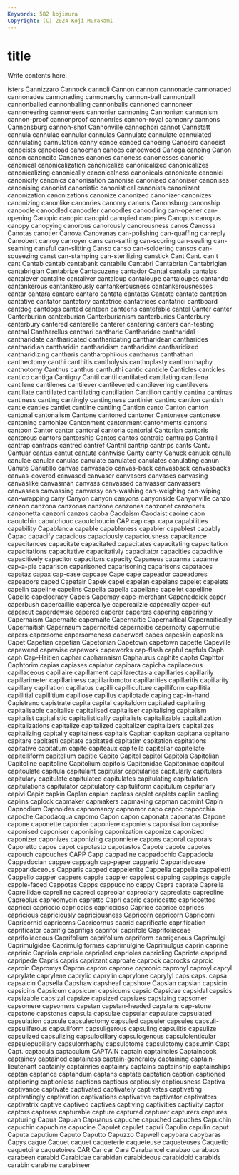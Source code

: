 ```yaml
---
Keywords: 582 kojimura
Copyright: (C) 2024 Koji Murakami
---
```


# title

Write contents here.



isters Cannizzaro Cannock cannoli Cannon cannon cannonade cannonaded cannonades
cannonading cannonarchy cannon-ball cannonball cannonballed cannonballing cannonballs cannoned cannoneer cannoneering
cannoneers cannonier cannoning Cannonism cannonism cannon-proof cannonproof cannonries cannon-royal cannonry
cannons Cannonsburg cannon-shot Cannonville cannophori cannot Cannstatt cannula cannulae cannular
cannulas Cannulate cannulate cannulated cannulating cannulation canny canoe canoed canoeing
Canoeiro canoeist canoeists canoeload canoeman canoes canoewood Canoga canoing Canon
canon canoncito Canones canones canoness canonesses canonic canonical canonicalization canonicalize
canonicalized canonicalizes canonicalizing canonically canonicalness canonicals canonicate canonici canonicity canonics
canonisation canonise canonised canoniser canonises canonising canonist canonistic canonistical canonists
canonizant canonization canonizations canonize canonized canonizer canonizes canonizing canonlike canonries
canonry canons Canonsburg canonship canoodle canoodled canoodler canoodles canoodling can-opener
can-opening Canopic canopic canopid canopied canopies Canopus canopus canopy canopying
canorous canorously canorousness canos Canossa Canotas canotier Canova Canovanas can-polishing
can-quaffing canreply Canrobert canroy canroyer cans can-salting can-scoring can-sealing can-seaming
cansful can-slitting Canso canso can-soldering cansos can-squeezing canst can-stamping can-sterilizing
canstick Cant Cant. can't cant Cantab cantab cantabank cantabile Cantabri
Cantabrian Cantabrigian cantabrigian Cantabrize Cantacuzene cantador Cantal cantala cantalas cantalever
cantalite cantaliver cantaloup cantaloupe cantaloupes cantando cantankerous cantankerously cantankerousness cantankerousnesses
cantar cantara cantare cantaro cantata cantatas Cantate cantate cantation cantative
cantator cantatory cantatrice cantatrices cantatrici cantboard cantdog cantdogs canted canteen
canteens cantefable cantel Canter canter Canterburian canterburian Canterburianism canterburies Canterbury
canterbury cantered canterelle canterer cantering canters can-testing canthal Cantharellus canthari
cantharic Cantharidae cantharidal cantharidate cantharidated cantharidating cantharidean cantharides cantharidian cantharidin
cantharidism cantharidize cantharidized cantharidizing cantharis cantharophilous cantharus canthathari canthectomy canthi
canthitis cantholysis canthoplasty canthorrhaphy canthotomy Canthus canthus canthuthi cantic canticle
Canticles canticles cantico cantiga Cantigny Cantil cantil cantilated cantilating cantilena
cantilene cantilenes cantilever cantilevered cantilevering cantilevers cantillate cantillated cantillating cantillation
Cantillon cantily cantina cantinas cantiness canting cantingly cantingness cantinier cantino
cantion cantish cantle cantles cantlet cantline cantling Cantlon canto Canton
canton cantonal cantonalism Cantone cantoned cantoner Cantonese cantonese cantoning cantonize
Cantonment cantonment cantonments cantons cantoon Cantor cantor cantoral cantoria cantorial
Cantorian cantoris cantorous cantors cantorship Cantos cantos cantraip cantraips Cantrall
cantrap cantraps cantred cantref Cantril cantrip cantrips cants Cantu Cantuar
cantus cantut cantuta cantwise Canty canty Canuck canuck canula canulae
canular canulas canulate canulated canulates canulating canun Canute Canutillo canvas
canvasado canvas-back canvasback canvasbacks canvas-covered canvased canvaser canvasers canvases canvasing
canvaslike canvasman canvass canvassed canvasser canvassers canvasses canvassing canvassy can-washing
can-weighing can-wiping can-wrapping cany Canyon canyon canyons canyonside Canyonville canzo
canzon canzona canzonas canzone canzones canzonet canzonets canzonetta canzoni canzos
caoba Caodaism Caodaist caoine caon caoutchin caoutchouc caoutchoucin CAP cap
cap. capa capabilities capability Capablanca capable capableness capabler capablest capably
Capac capacify capacious capaciously capaciousness capacitance capacitances capacitate capacitated capacitates
capacitating capacitation capacitations capacitative capacitativly capacitator capacities capacitive capacitively capacitor
capacitors capacity Capaneus capanna capanne cap-a-pie caparison caparisoned caparisoning caparisons
capataces capataz capax cap-case capcase Cape cape capeador capeadores capeadors
caped Capefair Capek capel capelan capelans capelet capelets capelin capeline
capelins Capella capella capellane capellet capelline Capello capelocracy Capels Capemay
cape-merchant Capeneddick caper caperbush capercaillie capercailye capercailzie capercally caper-cut capercut
caperdewsie capered caperer caperers capering caperingly Capernaism Capernaite capernaite Capernaitic
Capernaitical Capernaitically Capernaitish Capernaum capernoited capernoitie capernoity capernutie capers capersome
capersomeness caperwort capes capeskin capeskins Capet Capetian capetian Capetonian Capetown
capetown capette Capeville capeweed capewise capework capeworks cap-flash capful capfuls
Caph caph Cap-Haitien caphar capharnaism Caphaurus caphite caphs Caphtor Caphtorim
capias capiases capiatur capibara capicha capilaceous capillaceous capillaire capillament capillarectasia
capillaries capillarily capillarimeter capillariness capillariomotor capillarities capillaritis capillarity capillary capillation
capillatus capilli capilliculture capilliform capillitia capillitial capillitium capillose capillus capilotade
caping cap-in-hand Capistrano capistrate capita capital capitaldom capitaled capitaling capitalisable
capitalise capitalised capitaliser capitalising capitalism capitalist capitalistic capitalistically capitalists capitalizable
capitalization capitalizations capitalize capitalized capitalizer capitalizers capitalizes capitalizing capitally capitalness
capitals Capitan capitan capitana capitano capitare capitasti capitate capitated capitatim
capitation capitations capitative capitatum capite capiteaux capitella capitellar capitellate capitelliform
capitellum capitle Capito Capitol capitol Capitola Capitolian Capitoline capitoline Capitolium
capitols Capitonidae Capitoninae capitoul capitoulate capitula capitulant capitular capitularies capitularly
capitulars capitulary capitulate capitulated capitulates capitulating capitulation capitulations capitulator capitulatory
capituliform capitulum capiturlary capivi Capiz capkin Caplan caplan capless caplet
caplets caplin capling caplins caplock capmaker capmakers capmaking capman capmint
Cap'n Capnodium Capnoides capnomancy capnomor capo capoc capocchia capoche Capodacqua
capomo Capon capon caponata caponatas Capone capone caponette caponier caponiere
caponiers caponisation caponise caponised caponiser caponising caponization caponize caponized caponizer
caponizes caponizing caponniere capons caporal caporals Caporetto capos capot capotasto
capotastos Capote capote capotes capouch capouches CAPP Capp cappadine cappadochio
Cappadocia Cappadocian cappae cappagh cap-paper capparid Capparidaceae capparidaceous Capparis capped
cappelenite Cappella cappella cappelletti Cappello capper cappers cappie cappier cappiest
capping cappings capple capple-faced Cappotas Capps cappuccino cappy Capra caprate
Caprella Caprellidae caprelline capreol capreolar capreolary capreolate capreoline Capreolus capreomycin
capretto Capri capric capriccetto capriccettos capricci capriccio capriccios capriccioso Caprice
caprice caprices capricious capriciously capriciousness Capricorn capricorn Capricorni Capricornid capricorns
Capricornus caprid caprificate caprification caprificator caprifig caprifigs caprifoil caprifole Caprifoliaceae
caprifoliaceous Caprifolium caprifolium capriform caprigenous Caprimulgi Caprimulgidae Caprimulgiformes caprimulgine Caprimulgus
caprin caprine caprinic Capriola capriole caprioled caprioles caprioling Capriote capriped
capripede Capris capris caprizant caproate caprock caprocks caproic caproin Capromys
Capron capron caprone capronic capronyl caproyl capryl caprylate caprylene caprylic
caprylin caprylone caprylyl caps caps. capsa capsaicin Capsella Capshaw capsheaf
capshore Capsian capsian capsicin capsicins Capsicum capsicum capsicums capsid Capsidae
capsidal capsids capsizable capsizal capsize capsized capsizes capsizing capsomer capsomere
capsomers capstan capstan-headed capstans cap-stone capstone capstones capsula capsulae capsular
capsulate capsulated capsulation capsule capsulectomy capsuled capsuler capsules capsuli- capsuliferous
capsuliform capsuligerous capsuling capsulitis capsulize capsulized capsulizing capsulociliary capsulogenous capsulolenticular
capsulopupillary capsulorrhaphy capsulotome capsulotomy capsumin Capt Capt. captacula captaculum CAPTAIN
captain captaincies Captaincook captaincy captained captainess captain-generalcy captaining captain-lieutenant captainly
captainries captainry captains captainship captainships captan captance captandum captans captate
captation caption captioned captioning captionless captions captious captiously captiousness Captiva
captivance captivate captivated captivately captivates captivating captivatingly captivation captivations captivative
captivator captivators captivatrix captive captived captives captiving captivities captivity captor
captors captress capturable capture captured capturer capturers captures capturing Capua
Capuan Capuanus capuche capuched capuches Capuchin capuchin capuchins capucine Capulet
capulet capuli Capulin capulin caput Caputa caputium Caputo Caputto Capuzzo
Capwell capybara capybaras Capys caque Caquet caquet caqueterie caqueteuse caqueteuses
Caquetio caquetoire caquetoires CAR Car car Cara Carabancel carabao carabaos
carabeen carabid Carabidae carabidan carabideous carabidoid carabids carabin carabine carabineer
